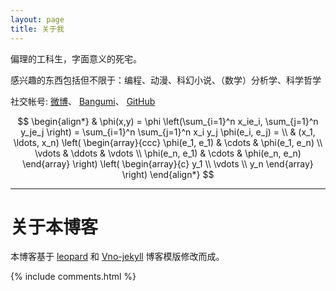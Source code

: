 ```yaml
---
layout: page
title: 关于我 
---
```



偏理的工科生，字面意义的死宅。

感兴趣的东西包括但不限于：编程、动漫、科幻小说、（数学）分析学、科学哲学

社交帐号:
[微博](https://weibo.com/MiFantasy000)、
[Bangumi](http://bangumi.tv/user/miroox)、
[GitHub](https://github.com/miRoox)


$$
\begin{align*}
  & \phi(x,y) = \phi \left(\sum_{i=1}^n x_ie_i, \sum_{j=1}^n y_je_j \right)
  = \sum_{i=1}^n \sum_{j=1}^n x_i y_j \phi(e_i, e_j) = \\
  & (x_1, \ldots, x_n) \left( \begin{array}{ccc}
      \phi(e_1, e_1) & \cdots & \phi(e_1, e_n) \\
      \vdots & \ddots & \vdots \\
      \phi(e_n, e_1) & \cdots & \phi(e_n, e_n)
    \end{array} \right)
  \left( \begin{array}{c}
      y_1 \\
      \vdots \\
      y_n
    \end{array} \right)
\end{align*}
$$

----

# 关于本博客

本博客基于 
[leopard](http://baixin.io) 和 
[Vno-jekyll](http://vno.onevcat.com) 博客模版修改而成。


{% include comments.html %}

